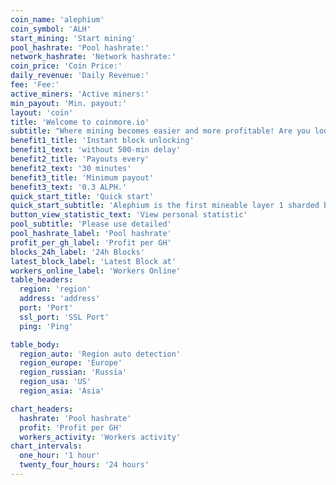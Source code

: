 ```yaml
---
coin_name: 'alephium'
coin_symbol: 'ALH'
start_mining: 'Start mining'
pool_hashrate: 'Pool hashrate:'
network_hashrate: 'Network hashrate:'
coin_price: 'Coin Price:'
daily_revenue: 'Daily Revenue:'
fee: 'Fee:'
active_miners: 'Active miners:'
min_payout: 'Min. payout:'
layout: 'coin'
title: 'Welcome to coinmore.io'
subtitle: "Where mining becomes easier and more profitable! Are you looking for a reliable pool with low fees? Do you desire stability and transparent statistics? Look no further! On our platform, you'll find everything for efficient mining, as well as a warm community and tech support ready to assist in any situation. Earn more with lower expenses."
benefit1_title: 'Instant block unlocking'
benefit1_text: 'without 500-min delay'
benefit2_title: 'Payouts every'
benefit2_text: '30 minutes'
benefit3_title: 'Minimum payout'
benefit3_text: '0.3 ALPH.'
quick_start_title: 'Quick start'
quick_start_subtitle: 'Alephium is the first mineable layer 1 sharded blockchain scaling and improving on Bitcoin core technologies, Proof of Work and UTXO. It delivers a highly performant, secure DeFi & dApps platform with enhanced energy efficiency.'
button_view_statistic_text: 'View personal statistic'
pool_subtitle: 'Please use detailed'
pool_hashrate_label: 'Pool hashrate'
profit_per_gh_label: 'Profit per GH'
blocks_24h_label: '24h Blocks'
latest_block_label: 'Latest Block at'
workers_online_label: 'Workers Online'
table_headers:
  region: 'region'
  address: 'address'
  port: 'Port'
  ssl_port: 'SSL Port'
  ping: 'Ping'

table_body:
  region_auto: 'Region auto detection'
  region_europe: 'Europe'
  region_russian: 'Russia'
  region_usa: 'US'
  region_asia: 'Asia'

chart_headers:
  hashrate: 'Pool hashrate'
  profit: 'Profit per GH'
  workers_activity: 'Workers activity'
chart_intervals:
  one_hour: '1 hour'
  twenty_four_hours: '24 hours'
---
```


